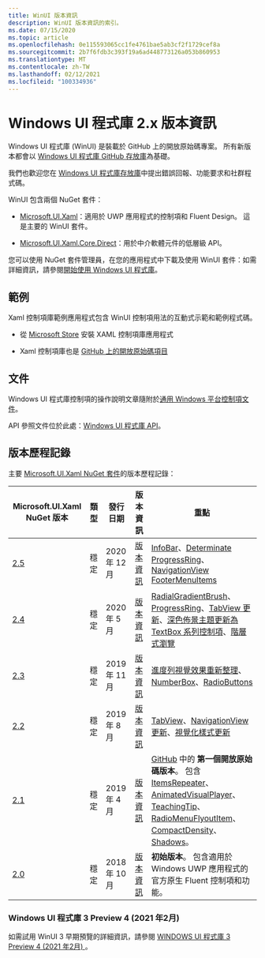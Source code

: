 ```yaml
---
title: WinUI 版本資訊
description: WinUI 版本資訊的索引。
ms.date: 07/15/2020
ms.topic: article
ms.openlocfilehash: 0e115593065cc1fe4761bae5ab3cf2f1729cef8a
ms.sourcegitcommit: 2b7f6fdb3c393f19a6ad448773126a053b860953
ms.translationtype: MT
ms.contentlocale: zh-TW
ms.lasthandoff: 02/12/2021
ms.locfileid: "100334936"
---
```

# <a name="windows-ui-library-2x-release-notes"></a>Windows UI 程式庫 2.x 版本資訊

Windows UI 程式庫 (WinUI) 是裝載於 GitHub 上的開放原始碼專案。 所有新版本都會以 [Windows UI 程式庫 GitHub 存放庫](https://aka.ms/winui)為基礎。

我們也歡迎您在 [Windows UI 程式庫存放庫](https://aka.ms/winui)中提出錯誤回報、功能要求和社群程式碼。

WinUI 包含兩個 NuGet 套件：

* [Microsoft.UI.Xaml](https://www.nuget.org/packages/Microsoft.UI.Xaml)：適用於 UWP 應用程式的控制項和 Fluent Design。 這是主要的 WinUI 套件。

* [Microsoft.UI.Xaml.Core.Direct](https://www.nuget.org/packages/Microsoft.UI.Xaml.Core.Direct)：用於中介軟體元件的低層級 API。

您可以使用 NuGet 套件管理員，在您的應用程式中下載及使用 WinUI 套件：如需詳細資訊，請參閱[開始使用 Windows UI 程式庫](/uwp/toolkits/winui/getting-started)。

## <a name="examples"></a>範例

Xaml 控制項庫範例應用程式包含 WinUI 控制項用法的互動式示範和範例程式碼。

* 從 [Microsoft Store](
https://www.microsoft.com/p/xaml-controls-gallery/9msvh128x2zt) 安裝 XAML 控制項庫應用程式

* Xaml 控制項庫也是 [GitHub 上的開放原始碼項目](
https://github.com/Microsoft/Xaml-Controls-Gallery)

## <a name="documentation"></a>文件

Windows UI 程式庫控制項的操作說明文章隨附於[通用 Windows 平台控制項文件](/windows/uwp/design/controls-and-patterns/)。

API 參照文件位於此處：[Windows UI 程式庫 API](/windows/winui/api/)。

## <a name="version-history"></a>版本歷程記錄

主要 [Microsoft.UI.Xaml NuGet 套件](https://www.nuget.org/packages/Microsoft.UI.Xaml)的版本歷程記錄：

| Microsoft.UI.Xaml NuGet 版本 | 類型 | 發行日期 | 版本資訊 | 重點 |
| --- | --- | --- | --- | --- |
| [2.5](winui-2.5.md) | 穩定 | 2020 年 12 月 | [版本資訊](winui-2.5.md) | [InfoBar](winui-2.5.md#infobar)、[Determinate ProgressRing](winui-2.5.md#determinate-progressring)、[NavigationView FooterMenuItems](winui-2.5.md#navigationview-footermenuitems) |
| [2.4](winui-2.4.md) | 穩定 | 2020 年 5 月 | [版本資訊](winui-2.4.md) | [RadialGradientBrush](winui-2.4.md#radialgradientbrush)、[ProgressRing](winui-2.4.md#progressring)、[TabView 更新](winui-2.4.md#tabview-updates)、[深色佈景主題更新為 TextBox 系列控制項](winui-2.4.md#dark-theme-updates-to-textbox-family-of-controls)、[階層式瀏覽](winui-2.4.md#hierarchical-navigation)  |
| [2.3](winui-2.3.md) | 穩定 | 2019 年 11 月 | [版本資訊](winui-2.3.md) | [進度列視覺效果重新整理](winui-2.3.md#progress-bar-visual-refresh)、[NumberBox](winui-2.3.md#numberbox)、[RadioButtons](winui-2.3.md#radiobuttons) |
| [2.2](winui-2.2.md) | 穩定 | 2019 年 8 月 | [版本資訊](winui-2.2.md) | [TabView](winui-2.2.md#tabview)、[NavigationView 更新](winui-2.2.md#navigationview-updates)、[視覺化樣式更新](winui-2.2.md#visual-style-updates)  |
| [2.1](winui-2.1.md) | 穩定 | 2019 年 4 月 | [版本資訊](winui-2.1.md) | [GitHub](https://github.com/microsoft/microsoft-ui-xaml) 中的 **第一個開放原始碼版本**。 包含 [ItemsRepeater](winui-2.1.md#itemsrepeater)、[AnimatedVisualPlayer](winui-2.1.md#animatedvisualplayer)、[TeachingTip](winui-2.1.md#teachingtip)、[RadioMenuFlyoutItem](winui-2.1.md#radiomenuflyoutitem)、[CompactDensity](winui-2.1.md#compactdensity)、[Shadows](winui-2.1.md#shadows)。 |
| [2.0](winui-2.0.md) | 穩定 | 2018 年 10 月 | [版本資訊](winui-2.0.md) | **初始版本**。 包含適用於 Windows UWP 應用程式的官方原生 Fluent 控制項和功能。  |

### <a name="windows-ui-library-3-preview-4-february-2021"></a>Windows UI 程式庫 3 Preview 4 (2021 年2月) 

如需試用 WinUI 3 早期預覽的詳細資訊，請參閱 [WINDOWS UI 程式庫 3 Preview 4 (2021 年2月) ](../../winui3/index.md)。

